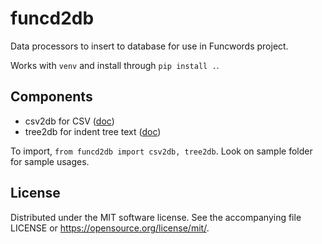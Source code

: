 # funcd2db
Data processors to insert to database for use in Funcwords project.

Works with `venv` and install through `pip install .`.

## Components
* csv2db for CSV ([doc](doc/csv2db.md))
* tree2db for indent tree text ([doc](doc/tree2db.md))

To import, `from funcd2db import csv2db, tree2db`. Look on sample folder for sample usages.

## License
Distributed under the MIT software license. See the accompanying
file LICENSE or https://opensource.org/license/mit/.